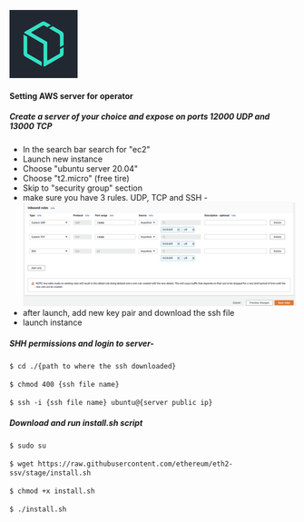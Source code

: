 [<img src="/docs/resources/blox_logo.png" >](https://www.bloxstaking.com/)
#### Setting AWS server for operator
##### Create a server of your choice and expose on ports 12000 UDP and 13000 TCP
 - In the search bar search for "ec2"
 - Launch new instance
 - Choose "ubuntu server 20.04"
 - Choose "t2.micro" (free tire)
 - Skip to "security group" section
 - make sure you have 3 rules. UDP, TCP and SSH -
 ![security_permission](/docs/resources/security_permission.png)
 - after launch, add new key pair and download the ssh file 
 - launch instance

##### SHH permissions and login to server-  
```
$ cd ./{path to where the ssh downloaded}

$ chmod 400 {ssh file name}

$ ssh -i {ssh file name} ubuntu@{server public ip}
```

##### Download and run install.sh script 
```
$ sudo su

$ wget https://raw.githubusercontent.com/ethereum/eth2-ssv/stage/install.sh

$ chmod +x install.sh

$ ./install.sh
```